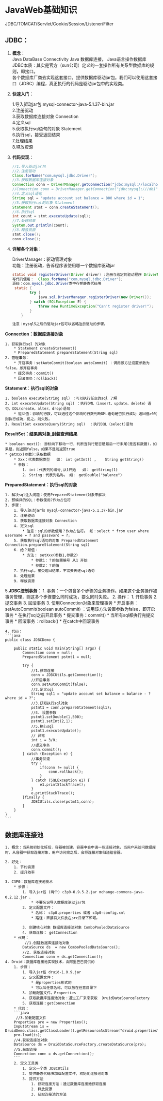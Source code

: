 # JavaWeb基础知识
JDBC/TOMCAT/Servlet/Cookie/Session/Listener/Filter

## JDBC：

1. **概念**：  
	Java DataBase Connectivity  Java 数据库连接， Java语言操作数据库  
	JDBC本质：其实是官方（sun公司）定义的一套操作所有关系型数据库的规则，即接口。  
	各个数据库厂商去实现这套接口，提供数据库驱动jar包。我们可以使用这套接口（JDBC）编程，真正执行的代码是驱动jar包中的实现类。  
2. **快速入门**：

	1.导入驱动jar包 mysql-connector-java-5.1.37-bin.jar  
	2.注册驱动  
	3.获取数据库连接对象 Connection  
	4.定义sql  
	5.获取执行sql语句的对象 Statement  
	6.执行sql，接受返回结果  
	7.处理结果  
	8.释放资源  

3.	**代码实现**：
	```java 
  	//1.导入驱动jar包
    //2.注册驱动
    Class.forName("com.mysql.jdbc.Driver");
    //3.获取数据库连接对象
    Connection conn = DriverManager.getConnection("jdbc:mysql://localhost:3306/db1", "root", "root");
    //Connection conn = DriverManager.getConnection("jdbc:mysql:///db1", "root", "root");
    //4.定义sql语句
    String sql = "update account set balance = 800 where id = 1";
    //5.获取执行sql的对象 Statement
    Statement stmt = conn.createStatement();
    //6.执行sql
    int count = stmt.executeUpdate(sql);
    //7.处理结果
    System.out.println(count);
    //8.释放资源
    stmt.close();
    conn.close();
	```


4. **详解各个对象**： 

 	DriverManager：驱动管理对象  
	功能：注册驱动，告诉程序该使用哪一个数据库驱动jar  
	```java 
	static void registerDriver(Driver driver) :注册与给定的驱动程序 DriverManager 。 
	写代码使用：  Class.forName("com.mysql.jdbc.Driver");
	源码：com.mysql.jdbc.Driver类中存在静态代码块
	 static {
	        try {
	            java.sql.DriverManager.registerDriver(new Driver());
	        } catch (SQLException E) {
	            throw new RuntimeException("Can't register driver!");
	        }
		}

	注意：mysql5之后的驱动jar包可以省略注册驱动的步骤。
	``` 
	
**Connection：数据库连接对象**  

	1. 获取执行sql 的对象
		* Statement createStatement()
		* PreparedStatement prepareStatement(String sql)  
	2. 管理事务：
		* 开启事务：setAutoCommit(boolean autoCommit) ：调用该方法设置参数为false，即开启事务
		* 提交事务：commit() 
		* 回滚事务：rollback() 
	
**Statement：执行sql的对象**  

	1. boolean execute(String sql) ：可以执行任意的sql 了解 
	2. int executeUpdate(String sql) ：执行DML（insert、update、delete）语句、DDL(create，alter、drop)语句
		* 返回值：影响的行数，可以通过这个影响的行数判断DML语句是否执行成功 返回值>0的则执行成功，反之，则失败。
	3. ResultSet executeQuery(String sql)  ：执行DQL（select)语句
	
**ResultSet：结果集对象,封装查询结果**  

	* boolean next(): 游标向下移动一行，判断当前行是否是最后一行末尾(是否有数据)，如果是，则返回false，如果不是则返回true
	* getXxx(参数):获取数据
		* Xxx：代表数据类型   如： int getInt() ,	String getString()
		* 参数：
			1. int：代表列的编号,从1开始   如： getString(1)
			2. String：代表列名称。 如： getDouble("balance")
					
**PreparedStatement：执行sql的对象**  

	1. 解决sql注入问题：使用PreparedStatement对象来解决
	2. 预编译的SQL：参数使用?作为占位符
	3. 步骤：
		1. 导入驱动jar包 mysql-connector-java-5.1.37-bin.jar
		2. 注册驱动
		3. 获取数据库连接对象 Connection
		4. 定义sql
			* 注意：sql的参数使用？作为占位符。 如：select * from user where username = ? and password = ?;
		5. 获取执行sql语句的对象 PreparedStatement  Connection.prepareStatement(String sql) 
		6. 给？赋值：
			* 方法： setXxx(参数1,参数2)
				* 参数1：？的位置编号 从1 开始
				* 参数2：？的值
		7. 执行sql，接受返回结果，不需要传递sql语句
		8. 处理结果
		9. 释放资源

5.**JDBC控制事务**：
	1. 事务：一个包含多个步骤的业务操作。如果这个业务操作被事务管理，则这多个步骤要么同时成功，要么同时失败。
	2. 操作：
		1. 开启事务
		2. 提交事务
		3. 回滚事务
	3. 使用Connection对象来管理事务
		* 开启事务：setAutoCommit(boolean autoCommit) ：调用该方法设置参数为false，即开启事务
			* 在执行sql之前开启事务
		* 提交事务：commit() 
			* 当所有sql都执行完提交事务
		* 回滚事务：rollback() 
			* 在catch中回滚事务

	4. 代码：
	```java
	public class JDBCDemo {

	    public static void main(String[] args) {
	        Connection conn = null;
	        PreparedStatement pstmt1 = null;
	
	        try {
	            //1.获取连接
	            conn = JDBCUtils.getConnection();
	            //开启事务
	            conn.setAutoCommit(false);
	            //2.定义sql
	            String sql1 = "update account set balance = balance - ? where id = ?";
	            //3.获取执行sql对象
	            pstmt1 = conn.prepareStatement(sql1);
	            //4. 设置参数
	            pstmt1.setDouble(1,500);
	            pstmt1.setInt(2,1);
	            //5.执行sql
	            pstmt1.executeUpdate();
	            // 异常
	            int i = 3/0;
	            //提交事务
	            conn.commit();
	        } catch (Exception e) {
	            //事务回滚
	            try {
	                if(conn != null) {
	                    conn.rollback();
	                }
	            } catch (SQLException e1) {
	                e1.printStackTrace();
	            }
	            e.printStackTrace();
	        }finally {
	            JDBCUtils.close(pstmt1,conn);
	        }
	    }
	}
	```


## 数据库连接池
	1. 概念：当系统初始化好后，容器被创建，容器中会申请一些连接对象，当用户来访问数据库时，从容器中获取连接对象，用户访问完之后，会将连接对象归还给容器。

	2. 好处：
		1. 节约资源
		2. 提升效率

	3. C3P0：数据库连接池技术
		* 步骤：
			1. 导入jar包 (两个) c3p0-0.9.5.2.jar mchange-commons-java-0.2.12.jar ，
				* 不要忘记导入数据库驱动jar包
			2. 定义配置文件：
				* 名称： c3p0.properties 或者 c3p0-config.xml
				* 路径：直接将文件放在src目录下即可。

			3. 创建核心对象 数据库连接池对象 ComboPooledDataSource
			4. 获取连接： getConnection
		* 代码：
			 //1.创建数据库连接池对象
	        DataSource ds  = new ComboPooledDataSource();
	        //2. 获取连接对象
	        Connection conn = ds.getConnection();
	4. Druid：数据库连接池实现技术，由阿里巴巴提供的
		1. 步骤：
			1. 导入jar包 druid-1.0.9.jar
			2. 定义配置文件：
				* 是properties形式的
				* 可以叫任意名称，可以放在任意目录下
			3. 加载配置文件。Properties
			4. 获取数据库连接池对象：通过工厂来来获取  DruidDataSourceFactory
			5. 获取连接：getConnection
		* 代码：
		```java
		 //3.加载配置文件
        Properties pro = new Properties();
        InputStream is = DruidDemo.class.getClassLoader().getResourceAsStream("druid.properties");
        pro.load(is);
        //4.获取连接池对象
        DataSource ds = DruidDataSourceFactory.createDataSource(pro);
        //5.获取连接
        Connection conn = ds.getConnection();
		```
		2. 定义工具类
			1. 定义一个类 JDBCUtils
			2. 提供静态代码块加载配置文件，初始化连接池对象
			3. 提供方法
				1. 获取连接方法：通过数据库连接池获取连接
				2. 释放资源
				3. 获取连接池的方法


